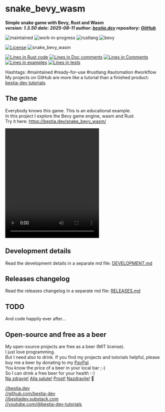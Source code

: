 <!-- markdownlint-disable MD041 -->
[//]: # (auto_md_to_doc_comments segment start A)

# snake_bevy_wasm

[//]: # (auto_cargo_toml_to_md start)

**Simple snake game with Bevy, Rust and Wasm**  
***version: 1.3.50 date: 2025-08-11 author: [bestia.dev](https://bestia.dev) repository: [GitHub](https://github.com/bestia-dev/snake_bevy_wasm)***

 ![maintained](https://img.shields.io/badge/maintained-green)
 ![work-in-progress](https://img.shields.io/badge/work_in_progress-yellow)
 ![rustlang](https://img.shields.io/badge/rustlang-orange)
 ![bevy](https://img.shields.io/badge/bevy-orange)

[//]: # (auto_cargo_toml_to_md end)

 [![License](https://img.shields.io/badge/license-MIT-blue.svg)](https://github.com/bestia-dev/snake_bevy_wasm/blob/master/LICENSE)
 ![snake_bevy_wasm](https://bestia.dev/webpage_hit_counter/get_svg_image/1481465721.svg)

[//]: # (auto_lines_of_code start)
[![Lines in Rust code](https://img.shields.io/badge/Lines_in_Rust-1344-green.svg)](https://github.com/bestia-dev/snake_bevy_wasm/)
[![Lines in Doc comments](https://img.shields.io/badge/Lines_in_Doc_comments-82-blue.svg)](https://github.com/bestia-dev/snake_bevy_wasm/)
[![Lines in Comments](https://img.shields.io/badge/Lines_in_comments-139-purple.svg)](https://github.com/bestia-dev/snake_bevy_wasm/)
[![Lines in examples](https://img.shields.io/badge/Lines_in_examples-0-yellow.svg)](https://github.com/bestia-dev/snake_bevy_wasm/)
[![Lines in tests](https://img.shields.io/badge/Lines_in_tests-0-orange.svg)](https://github.com/bestia-dev/snake_bevy_wasm/)

[//]: # (auto_lines_of_code end)

Hashtags: #maintained #ready-for-use #rustlang #automation #workflow  
My projects on GitHub are more like a tutorial than a finished product: [bestia-dev tutorials](https://github.com/bestia-dev/tutorials_rust_wasm).  

## The game

Everybody knows this game. This is an educational example.  
In this project I explore the Bevy game engine, wasm and Rust.  
Try it here: <https://bestia.dev/snake_bevy_wasm/>  

<!-- markdownlint-disable MD033 -->
<video width="300" height="350" src="https://github.com/user-attachments/assets/05340382-904b-4489-8352-682474748eee"></video>

## Development details

Read the development details in a separate md file:
[DEVELOPMENT.md](DEVELOPMENT.md)

## Releases changelog

Read the releases changelog in a separate md file:
[RELEASES.md](RELEASES.md)

## TODO

And code happily ever after...

## Open-source and free as a beer

My open-source projects are free as a beer (MIT license).  
I just love programming.  
But I need also to drink. If you find my projects and tutorials helpful, please buy me a beer by donating to my [PayPal](https://paypal.me/LucianoBestia).  
You know the price of a beer in your local bar ;-)  
So I can drink a free beer for your health :-)  
[Na zdravje!](https://translate.google.com/?hl=en&sl=sl&tl=en&text=Na%20zdravje&op=translate) [Alla salute!](https://dictionary.cambridge.org/dictionary/italian-english/alla-salute) [Prost!](https://dictionary.cambridge.org/dictionary/german-english/prost) [Nazdravlje!](https://matadornetwork.com/nights/how-to-say-cheers-in-50-languages/) 🍻

[//bestia.dev](https://bestia.dev)  
[//github.com/bestia-dev](https://github.com/bestia-dev)  
[//bestiadev.substack.com](https://bestiadev.substack.com)  
[//youtube.com/@bestia-dev-tutorials](https://youtube.com/@bestia-dev-tutorials)  

[//]: # (auto_md_to_doc_comments segment end A)
